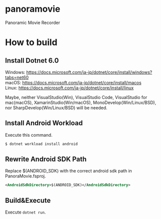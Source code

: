 # panoramovie
Panoramic Movie Recorder

# How to build
## Install Dotnet 6.0
Windows: https://docs.microsoft.com/ja-jp/dotnet/core/install/windows?tabs=net60   
macOS: https://docs.microsoft.com/ja-jp/dotnet/core/install/macos    
Linux: https://docs.microsoft.com/ja-jp/dotnet/core/install/linux   

Maybe, neither VisualStudio(Win), VisualStudio Code, VisualStudio for mac(macOS), XamarinStudio(Win/macOS), MonoDevelop(Win/Linux/BSD), nor SharpDevelop(Win/Linux/BSD) will be needed.

## Install Android Workload
Execute this command.
```sh
$ dotnet workload install android
```

## Rewrite Android SDK Path
Replace $(ANDROID_SDK) with the correct android sdk path in PanoraMovie.fsproj.
```xml
<AndroidSdkDirectory>$(ANDROID_SDK)</AndroidSdkDirectory>
```

## Build&Execute
Execute `dotnet run`.
